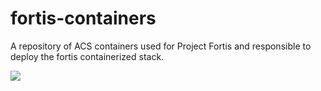 # fortis-containers
A repository of ACS containers used for Project Fortis and responsible to deploy the fortis containerized stack. 

<a href="https://azuredeploy.net/?repository=https://github.com/catalystcode/fortis-containers/tree/master?ptmpl=azuredeploy.parameters.json" target="_blank">
    <img src="http://azuredeploy.net/deploybutton.png"/>
</a>

